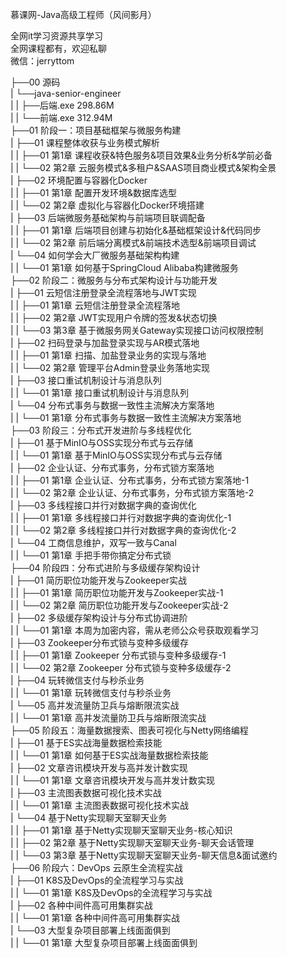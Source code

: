 慕课网-Java高级工程师（风间影月）

全网it学习资源共享学习<br>全网课程都有，欢迎私聊<br>微信：jerryttom<br>

├──00 源码<br> | └──java-senior-engineer<br> | | ├──后端.exe 298.86M<br> | | └──前端.exe 312.94M<br> ├──01 阶段一：项目基础框架与微服务构建<br> | ├──01 课程整体收获与业务模式解析<br> | | ├──01 第1章 课程收获&amp;特色服务&amp;项目效果&amp;业务分析&amp;学前必备<br> | | └──02 第2章 云服务模式&amp;多租户&amp;SAAS项目商业模式&amp;架构全景<br> | ├──02 环境配置与容器化Docker<br> | | ├──01 第1章 配置开发环境&amp;数据库选型<br> | | └──02 第2章 虚拟化与容器化Docker环境搭建<br> | ├──03 后端微服务基础架构与前端项目联调配备<br> | | ├──01 第1章 后端项目创建与初始化&amp;基础框架设计&amp;代码同步<br> | | └──02 第2章 前后端分离模式&amp;前端技术选型&amp;前端项目调试<br> | └──04 如何学会大厂微服务基础架构构建<br> | | └──01 第1章 如何基于SpringCloud Alibaba构建微服务<br> ├──02 阶段二：微服务与分布式架构设计与功能开发<br> | ├──01 云短信注册登录全流程落地与JWT实现<br> | | ├──01 第1章 云短信注册登录全流程落地<br> | | ├──02 第2章 JWT实现用户令牌的签发&amp;状态切换<br> | | └──03 第3章 基于微服务网关Gateway实现接口访问权限控制<br> | ├──02 扫码登录与加盐登录实现与AR模式落地<br> | | ├──01 第1章 扫描、加盐登录业务的实现与落地<br> | | └──02 第2章 管理平台Admin登录业务落地实现<br> | ├──03 接口重试机制设计与消息队列<br> | | └──01 第1章 接口重试机制设计与消息队列<br> | └──04 分布式事务与数据一致性主流解决方案落地<br> | | └──01 第1章 分布式事务与数据一致性主流解决方案落地<br> ├──03 阶段三：分布式开发进阶与多线程优化<br> | ├──01 基于MinIO与OSS实现分布式与云存储<br> | | └──01 第1章 基于MinIO与OSS实现分布式与云存储<br> | ├──02 企业认证、分布式事务，分布式锁方案落地<br> | | ├──01 第1章 企业认证、分布式事务，分布式锁方案落地-1<br> | | └──02 第2章 企业认证、分布式事务，分布式锁方案落地-2<br> | ├──03 多线程接口并行对数据字典的查询优化<br> | | ├──01 第1章 多线程接口并行对数据字典的查询优化-1<br> | | └──02 第2章 多线程接口并行对数据字典的查询优化-2<br> | └──04 工商信息维护，双写一致与Canal<br> | | └──01 第1章 手把手带你搞定分布式锁<br> ├──04 阶段四：分布式进阶与多级缓存架构设计<br> | ├──01 简历职位功能开发与Zookeeper实战<br> | | ├──01 第1章 简历职位功能开发与Zookeeper实战-1<br> | | └──02 第2章 简历职位功能开发与Zookeeper实战-2<br> | ├──02 多级缓存架构设计与分布式协调进阶<br> | | └──01 第1章 本周为加密内容，需从老师公众号获取观看学习<br> | ├──03 Zookeeper分布式锁与变种多级缓存<br> | | ├──01 第1章 Zookeeper 分布式锁与变种多级缓存-1<br> | | └──02 第2章 Zookeeper 分布式锁与变种多级缓存-2<br> | ├──04 玩转微信支付与秒杀业务<br> | | └──01 第1章 玩转微信支付与秒杀业务<br> | └──05 高并发流量防卫兵与熔断限流实战<br> | | └──01 第1章 高并发流量防卫兵与熔断限流实战<br> ├──05 阶段五：海量数据搜索、图表可视化与Netty网络编程<br> | ├──01 基于ES实战海量数据检索技能<br> | | └──01 第1章 如何基于ES实战海量数据检索技能<br> | ├──02 文章咨讯模块开发与高并发计数实现<br> | | └──01 第1章 文章咨讯模块开发与高并发计数实现<br> | ├──03 主流图表数据可视化技术实战<br> | | └──01 第1章 主流图表数据可视化技术实战<br> | └──04 基于Netty实现聊天室聊天业务<br> | | ├──01 第1章 基于Netty实现聊天室聊天业务-核心知识<br> | | ├──02 第2章 基于Netty实现聊天室聊天业务-聊天会话管理<br> | | └──03 第3章 基于Netty实现聊天室聊天业务-聊天信息&amp;面试邀约<br> ├──06 阶段六：DevOps 云原生全流程实战<br> | ├──01 K8S及DevOps的全流程学习与实战<br> | | └──01 第1章 K8S及DevOps的全流程学习与实战<br> | ├──02 各种中间件高可用集群实战<br> | | └──01 第1章 各种中间件高可用集群实战<br> | └──03 大型复杂项目部署上线面面俱到<br> | | └──01 第1章 大型复杂项目部署上线面面俱到
